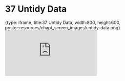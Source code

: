 # 37 Untidy Data
 
{type: iframe, title:37 Untidy Data, width:800, height:600, poster:resources/chapt_screen_images/untidy-data.png}
![](https://datatrail-jhu.github.io/DataTrail_ReOrg/no_toc/untidy-data.html)
 

 
